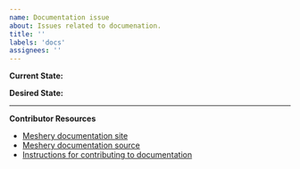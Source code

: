 ```yaml
---
name: Documentation issue
about: Issues related to documenation.
title: ''
labels: 'docs'
assignees: ''
---
```

**Current State:**


**Desired State:**

---
**Contributor Resources**

- [Meshery documentation site](https://meshery.layer5.io/docs/)
- [Meshery documentation source](https://github.com/layer5io/meshery/tree/master/docs)
- [Instructions for contributing to documentation](https://github.com/layer5io/meshery/blob/master/CONTRIBUTING.md#documentation-contribution-flow)